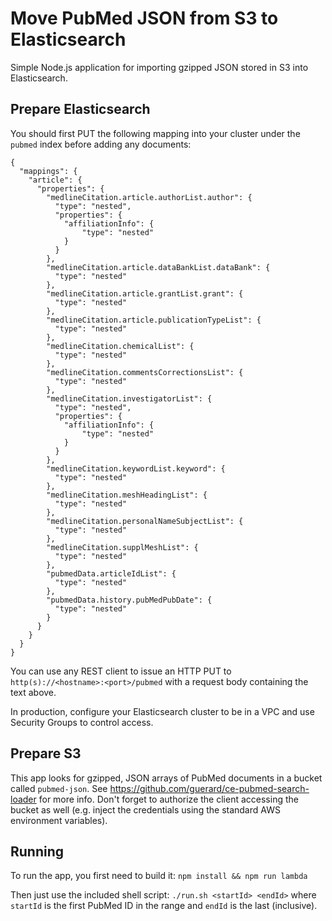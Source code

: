 # Move PubMed JSON from S3 to Elasticsearch
Simple Node.js application for importing gzipped JSON stored in S3 into
Elasticsearch.

## Prepare Elasticsearch
You should first PUT the following mapping into your cluster under the `pubmed` index before adding any documents:
```
{
  "mappings": {
    "article": {
      "properties": {
        "medlineCitation.article.authorList.author": {
          "type": "nested",
          "properties": {
          	"affiliationInfo": {
          		"type": "nested"
          	}
          }
        },
        "medlineCitation.article.dataBankList.dataBank": {
          "type": "nested" 
        },
        "medlineCitation.article.grantList.grant": {
          "type": "nested" 
        },
        "medlineCitation.article.publicationTypeList": {
          "type": "nested" 
        },
        "medlineCitation.chemicalList": {
          "type": "nested" 
        },
        "medlineCitation.commentsCorrectionsList": {
          "type": "nested" 
        },
        "medlineCitation.investigatorList": {
          "type": "nested",
          "properties": {
          	"affiliationInfo": {
          		"type": "nested"
          	}
          }
        },
        "medlineCitation.keywordList.keyword": {
          "type": "nested" 
        },
        "medlineCitation.meshHeadingList": {
          "type": "nested" 
        },
        "medlineCitation.personalNameSubjectList": {
          "type": "nested" 
        },
        "medlineCitation.supplMeshList": {
          "type": "nested" 
        },
        "pubmedData.articleIdList": {
          "type": "nested" 
        },
        "pubmedData.history.pubMedPubDate": {
          "type": "nested" 
        }
      }
    }
  }
}
```
You can use any REST client to issue an HTTP PUT to `http(s)://<hostname>:<port>/pubmed` with a request body containing the text above.

In production, configure your Elasticsearch cluster to be in a VPC and use Security Groups to control access.

## Prepare S3
This app looks for gzipped, JSON arrays of PubMed documents in a bucket called `pubmed-json`. See https://github.com/guerard/ce-pubmed-search-loader for more info.
Don't forget to authorize the client accessing the bucket as well (e.g. inject the credentials using the standard AWS environment variables).

## Running
To run the app, you first need to build it: `npm install && npm run lambda`

Then just use the included shell script: `./run.sh <startId> <endId>` where `startId` is the first PubMed ID in the range and `endId` is the
last (inclusive).
